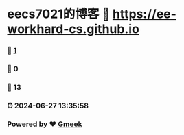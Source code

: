 # eecs7021的博客 :link: https://ee-workhard-cs.github.io 
### :page_facing_up: [1](https://ee-workhard-cs.github.io/tag.html) 
### :speech_balloon: 0 
### :hibiscus: 13 
### :alarm_clock: 2024-06-27 13:35:58 
### Powered by :heart: [Gmeek](https://github.com/Meekdai/Gmeek)
